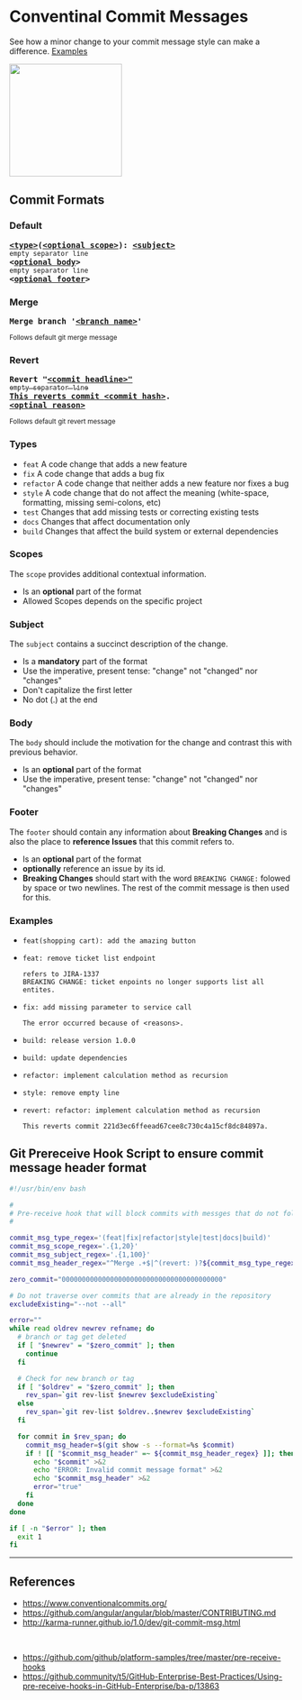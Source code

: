 # Conventinal Commit Messages 
See how a minor change to your commit message style can make a difference. [Examples](#examples)

<img src="https://img.icons8.com/dusk/1600/commit-git.png" width="200" height="200" />

## Commit Formats

### Default
<pre>
<b><a href="#types">&lt;type&gt;</a></font>(<a href="#scopes">&lt;optional scope&gt;</a>): <a href="#subject">&lt;subject&gt;</a></b>
<sub>empty separator line</sub>
<b>&lt;<a href="#body">optional body</a>></b>
<sub>empty separator line</sub>
<b>&lt;<a href="#footer">optional footer</a>></b>
</pre>

### Merge
<pre>
<b>Merge branch '<a href="#">&lt;branch name&gt;</a>'</b>
</pre>
<sup>Follows default git merge message</sup>

### Revert
<pre>
<b>Revert "<a href="#">&lt;commit headline&gt;"</b>
<sub>empty separator line</sub>
<b>This reverts commit <a href="#">&lt;commit hash&gt;</a>.</b>
<b><a href="#">&lt;optinal reason&gt;</a></b>
</pre>
<sup>Follows default git revert message</sup>

### Types
* `feat` A code change that adds a new feature
* `fix` A code change that adds a bug fix
* `refactor` A code change that neither adds a new feature nor fixes a bug
* `style` A code change that do not affect the meaning (white-space, formatting, missing semi-colons, etc)
* `test` Changes that add missing tests or correcting existing tests
* `docs` Changes that affect documentation only
* `build` Changes that affect the build system or external dependencies


### Scopes
The `scope` provides additional contextual information.
* Is an **optional** part of the format
* Allowed Scopes depends on the specific project

### Subject
The `subject` contains a succinct description of the change.
* Is a **mandatory** part of the format
* Use the imperative, present tense: "change" not "changed" nor "changes"
* Don't capitalize the first letter
* No dot (.) at the end

### Body
The `body` should include the motivation for the change and contrast this with previous behavior.
* Is an **optional** part of the format
* Use the imperative, present tense: "change" not "changed" nor "changes"

### Footer
The `footer` should contain any information about **Breaking Changes** and is also the place to **reference Issues** that this commit refers to.
* Is an **optional** part of the format
* **optionally** reference an issue by its id.
* **Breaking Changes** should start with the word `BREAKING CHANGE:` folowed by space or two newlines. The rest of the commit message is then used for this.


### Examples
* ```
  feat(shopping cart): add the amazing button
  ```
* ```
  feat: remove ticket list endpoint
  
  refers to JIRA-1337
  BREAKING CHANGE: ticket enpoints no longer supports list all entites.
  ```
* ```
  fix: add missing parameter to service call
  
  The error occurred because of <reasons>.
  ```
* ```
  build: release version 1.0.0
  ```
* ```
  build: update dependencies
  ```
* ```
  refactor: implement calculation method as recursion
  ```
* ```
  style: remove empty line
  ```
* ```
  revert: refactor: implement calculation method as recursion
  
  This reverts commit 221d3ec6ffeead67cee8c730c4a15cf8dc84897a.
  ```
  
  
## Git Prereceive Hook Script to ensure commit message header format
```bash
#!/usr/bin/env bash

#
# Pre-receive hook that will block commits with messges that do not follow regex rule
#

commit_msg_type_regex='(feat|fix|refactor|style|test|docs|build)'
commit_msg_scope_regex='.{1,20}'
commit_msg_subject_regex='.{1,100}'
commit_msg_header_regex="^Merge .+$|^(revert: )?${commit_msg_type_regex}(\(${commit_msg_scope_regex}\))?: ${commit_msg_subject_regex}$"

zero_commit="0000000000000000000000000000000000000000"

# Do not traverse over commits that are already in the repository
excludeExisting="--not --all"

error=""
while read oldrev newrev refname; do
  # branch or tag get deleted
  if [ "$newrev" = "$zero_commit" ]; then
    continue
  fi

  # Check for new branch or tag
  if [ "$oldrev" = "$zero_commit" ]; then
    rev_span=`git rev-list $newrev $excludeExisting`
  else
    rev_span=`git rev-list $oldrev..$newrev $excludeExisting`
  fi

  for commit in $rev_span; do
    commit_msg_header=$(git show -s --format=%s $commit)
    if ! [[ "$commit_msg_header" =~ ${commit_msg_header_regex} ]]; then
      echo "$commit" >&2
      echo "ERROR: Invalid commit message format" >&2
      echo "$commit_msg_header" >&2
      error="true"
    fi
  done
done

if [ -n "$error" ]; then
  exit 1
fi

```

-----
## References
* https://www.conventionalcommits.org/
* https://github.com/angular/angular/blob/master/CONTRIBUTING.md
* http://karma-runner.github.io/1.0/dev/git-commit-msg.html
<br>

* https://github.com/github/platform-samples/tree/master/pre-receive-hooks  
* https://github.community/t5/GitHub-Enterprise-Best-Practices/Using-pre-receive-hooks-in-GitHub-Enterprise/ba-p/13863

